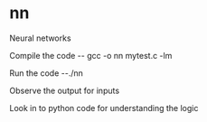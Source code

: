 # nn
Neural networks

Compile the code
-- gcc -o nn mytest.c -lm

Run the code
--./nn

Observe the output for inputs

Look in to python code for understanding the logic

